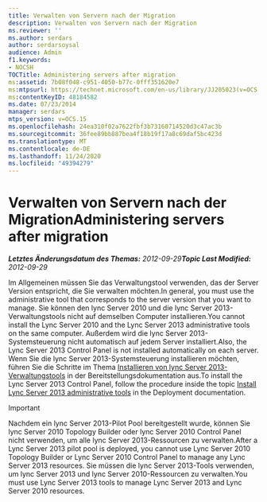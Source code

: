 ```yaml
---
title: Verwalten von Servern nach der Migration
description: Verwalten von Servern nach der Migration
ms.reviewer: ''
ms.author: serdars
author: serdarsoysal
audience: Admin
f1.keywords:
- NOCSH
TOCTitle: Administering servers after migration
ms:assetid: 7b08f048-c951-4050-b77c-0fff351620e7
ms:mtpsurl: https://technet.microsoft.com/en-us/library/JJ205023(v=OCS.15)
ms:contentKeyID: 48184582
ms.date: 07/23/2014
manager: serdars
mtps_version: v=OCS.15
ms.openlocfilehash: 24ea310f02a7622fbf3b73160714520d3c47ac3b
ms.sourcegitcommit: 36fee89bb887bea4f18b19f17a8c69daf5bc423d
ms.translationtype: MT
ms.contentlocale: de-DE
ms.lasthandoff: 11/24/2020
ms.locfileid: "49394279"
---
```

# <a name="administering-servers-after-migration"></a><span data-ttu-id="99e85-103">Verwalten von Servern nach der Migration</span><span class="sxs-lookup"><span data-stu-id="99e85-103">Administering servers after migration</span></span>

<div data-xmlns="http://www.w3.org/1999/xhtml">

<div class="topic" data-xmlns="http://www.w3.org/1999/xhtml" data-msxsl="urn:schemas-microsoft-com:xslt" data-cs="https://msdn.microsoft.com/">

<div data-asp="https://msdn2.microsoft.com/asp">



</div>

<div id="mainSection">

<div id="mainBody"><span data-ttu-id="99e85-104">

<span> </span></span><span class="sxs-lookup"><span data-stu-id="99e85-104">

<span> </span></span></span>

<span data-ttu-id="99e85-105">_**Letztes Änderungsdatum des Themas:** 2012-09-29_</span><span class="sxs-lookup"><span data-stu-id="99e85-105">_**Topic Last Modified:** 2012-09-29_</span></span>

<span data-ttu-id="99e85-106">Im Allgemeinen müssen Sie das Verwaltungstool verwenden, das der Server Version entspricht, die Sie verwalten möchten.</span><span class="sxs-lookup"><span data-stu-id="99e85-106">In general, you must use the administrative tool that corresponds to the server version that you want to manage.</span></span> <span data-ttu-id="99e85-107">Sie können den lync Server 2010 und die lync Server 2013-Verwaltungstools nicht auf demselben Computer installieren.</span><span class="sxs-lookup"><span data-stu-id="99e85-107">You cannot install the Lync Server 2010 and the Lync Server 2013 administrative tools on the same computer.</span></span> <span data-ttu-id="99e85-108">Außerdem wird die lync Server 2013-Systemsteuerung nicht automatisch auf jedem Server installiert.</span><span class="sxs-lookup"><span data-stu-id="99e85-108">Also, the Lync Server 2013 Control Panel is not installed automatically on each server.</span></span> <span data-ttu-id="99e85-109">Wenn Sie die lync Server 2013-Systemsteuerung installieren möchten, führen Sie die Schritte im Thema [Installieren von lync Server 2013-Verwaltungstools](lync-server-2013-install-lync-server-administrative-tools.md) in der Bereitstellungsdokumentation aus.</span><span class="sxs-lookup"><span data-stu-id="99e85-109">To install the Lync Server 2013 Control Panel, follow the procedure inside the topic [Install Lync Server 2013 administrative tools](lync-server-2013-install-lync-server-administrative-tools.md) in the Deployment documentation.</span></span>

<div>


> [!IMPORTANT]  
> <span data-ttu-id="99e85-110">Nachdem ein lync Server 2013-Pilot Pool bereitgestellt wurde, können Sie lync Server 2010 Topology Builder oder lync Server 2010 Control Panel nicht verwenden, um alle lync Server 2013-Ressourcen zu verwalten.</span><span class="sxs-lookup"><span data-stu-id="99e85-110">After a Lync Server 2013 pilot pool is deployed, you cannot use Lync Server 2010 Topology Builder or Lync Server 2010 Control Panel to manage any Lync Server 2013 resources.</span></span> <span data-ttu-id="99e85-111">Sie müssen die lync Server 2013-Tools verwenden, um lync Server 2013 und lync Server 2010-Ressourcen zu verwalten.</span><span class="sxs-lookup"><span data-stu-id="99e85-111">You must use Lync Server 2013 tools to manage Lync Server 2013 and Lync Server 2010 resources.</span></span>



<span data-ttu-id="99e85-112"></div>

</div>

<span> </span>

</div>

</div>

</span><span class="sxs-lookup"><span data-stu-id="99e85-112"></div>

</div>

<span> </span>

</div>

</div>

</span></span></div>

